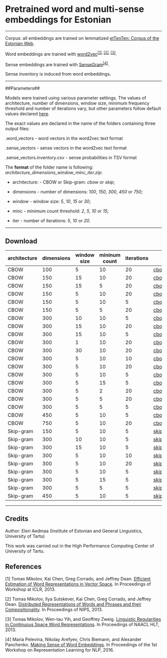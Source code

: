 # Pretrained word and multi-sense embeddings for Estonian #

----

Corpus: all embeddings are trained on lemmatized [etTenTen: Corpus of the Estonian Web](https://doi.org/10.15155/1-00-0000-0000-0000-0012el).

Word embeddings are trained with [word2vec](https://code.google.com/archive/p/word2vec/)<sup>[[1]](https://arxiv.org/pdf/1301.3781.pdf), [[2]](http://papers.nips.cc/paper/5021-distributed-representations-of-words-and-phrases-and-their-compositionality.pdf), [[3]](https://www.aclweb.org/anthology/N13-1090)</sup>.

Sense embeddings are trained with [SenseGram](https://github.com/uhh-lt/sensegram)<sup>[[4]](http://aclweb.org/anthology/W16-1620)</sup>.

Sense inventory is induced from word embeddings.

----

##Parameters##

Models were trained using various parameter settings. The values of architecture, number of dimensions, window size, minimum frequency threshold and number of iterations vary, but other parameters follow default values declared [here](https://github.com/uhh-lt/sensegram). 


The exact values are declared in the name of the folders containing three output files:

.word_vectors - word vectors in the word2vec text format

.sense_vectors - sense vectors in the word2vec text format

.sense_vectors.inventory.csv - sense probabilities in TSV format



The **format** of the folder name is following: *architecture\_dimensions\_window\_minc\_iter.zip*:

* architecture: - CBOW or Skip-gram: *cbow* or *skip*; 

* dimensions - number of dimensions: *100*, *150*, *300*, *450* or *750*;

* window - window size: *5*, *10*, *15* or *30*;

* minc - minimum count threshold: *2*, *5*, *10* or *15*; 

* iter - number of iterations: *5*, *10* or *20*.

---

## Download ##

architecture  | dimensions   | window size  | mininum count  | iterations  | download 
------------- | -------------| -------------| -------------| -------------| -------------
CBOW  | 100| 5| 10| 20| <a href="[https://huggingface.co/eleriaedmaa/w2v_sensegram_cbow_100_5_10_20](https://eestikeeleinstituut-my.sharepoint.com/:u:/g/personal/eleri_aedmaa_eki_ee/EfUe4o-XqdFNvtVTccchX_ABXCz_rvV2siqBPH1JdqVVUw?e=bJzw0S)">cbow\_100\_5\_10\_20.zip</a>
CBOW  | 150| 15| 10| 20| <a href="http://193.40.33.66/pretrained/cbow_150_15_10_20.zip">cbow\_150\_15\_10\_20.zip</a>
CBOW  | 150| 15| 5| 20| <a href="http://193.40.33.66/pretrained/cbow_150_15_5_20.zip">cbow\_150\_15\_5\_20.zip</a>
CBOW  | 150| 5| 10| 20| <a href="http://193.40.33.66/pretrained/cbow_150_5_10_20.zip">cbow\_150\_5\_10\_20.zip</a>
CBOW  | 150| 5| 10| 5| <a href="http://193.40.33.66/pretrained/cbow_150_5_10_5.zip">cbow\_150\_5\_10\_5.zip</a>
CBOW  | 150| 5| 5| 20| <a href="http://193.40.33.66/pretrained/cbow_150_5_5_20.zip">cbow\_150\_5\_5\_20.zip</a>
CBOW  | 300| 10| 10| 5| <a href="http://193.40.33.66/pretrained/cbow_300_10_10_5.zip">cbow\_300\_10\_10\_5.zip</a>
CBOW  | 300| 15| 10| 20| <a href="http://193.40.33.66/pretrained/cbow_300_15_10_20.zip">cbow\_300\_15\_10\_20.zip</a>
CBOW  | 300| 15| 10| 5| <a href="http://193.40.33.66/pretrained/cbow_300_15_10_5.zip">cbow\_300\_15\_10\_5.zip</a>
CBOW  | 300| 1| 10| 20| <a href="http://193.40.33.66/pretrained/cbow_300_1_10_20.zip">cbow\_300\_1\_10\_20.zip</a>
CBOW  | 300| 30| 10| 20| <a href="http://193.40.33.66/pretrained/cbow_300_30_10_20.zip">cbow\_300\_30\_10\_20.zip</a>
CBOW  | 300| 5| 10| 10| <a href="https://eestikeeleinstituut-my.sharepoint.com/:u:/g/personal/eleri_aedmaa_eki_ee/EfUe4o-XqdFNvtVTccchX_ABXCz_rvV2siqBPH1JdqVVUw?e=egaDRb">cbow\_300\_5\_10\_10.zip</a>
CBOW  | 300| 5| 10| 20| <a href="http://193.40.33.66/pretrained/cbow_300_5_10_20.zip">cbow\_300\_5\_10\_20.zip</a>
CBOW  | 300| 5| 10| 5| <a href="http://193.40.33.66/pretrained/cbow_300_5_10_5.zip">cbow\_300\_5\_10\_5.zip</a>
CBOW  | 300| 5| 15| 5| <a href="http://193.40.33.66/pretrained/cbow_300_5_15_5.zip">cbow\_300\_5\_15\_5.zip</a>
CBOW  | 300| 5| 2| 20| <a href="http://193.40.33.66/pretrained/cbow_300_5_2_20.zip">cbow\_300\_5\_2\_20.zip</a>
CBOW  | 300| 5| 5| 20| <a href="http://193.40.33.66/pretrained/cbow_300_5_5_20.zip">cbow\_300\_5\_5\_20.zip</a>
CBOW  | 300| 5| 5| 5| <a href="http://193.40.33.66/pretrained/cbow_300_5_5_5.zip">cbow\_300\_5\_5\_5.zip</a>
CBOW  | 450| 5| 10| 5| <a href="http://193.40.33.66/pretrained/cbow_450_5_10_5.zip">cbow\_450\_5\_10\_5.zip</a>
CBOW  | 750| 5| 10| 20| <a href="http://193.40.33.66/pretrained/cbow_750_5_10_20.zip">cbow\_750\_5\_10\_20.zip</a>
Skip-gram | 150| 5| 10| 5| <a href="http://193.40.33.66/pretrained/skip_150_5_10_5.zip">skip\_150\_5\_10\_5.zip</a>
Skip-gram | 300| 10| 10| 5| <a href="http://193.40.33.66/pretrained/skip_300_10_10_5.zip">skip\_300\_10\_10\_5.zip</a>
Skip-gram | 300| 15| 10| 5| <a href="http://193.40.33.66/pretrained/skip_300_15_10_5.zip">skip\_300\_15\_10\_5.zip</a>
Skip-gram | 300| 5| 10| 10| <a href="http://193.40.33.66/pretrained/skip_300_5_10_10.zip">skip\_300\_5\_10\_10.zip</a>
Skip-gram | 300| 5| 10| 20| <a href="http://193.40.33.66/pretrained/skip_300_5_10_20.zip">skip\_300\_5\_10\_20.zip</a>
Skip-gram | 300| 5| 10| 5| <a href="http://193.40.33.66/pretrained/skip_300_5_10_5.zip">skip\_300\_5\_10\_5.zip</a>
Skip-gram | 300| 5| 15| 5| <a href="http://193.40.33.66/pretrained/skip_300_5_15_5.zip">skip\_300\_5\_15\_5.zip</a>
Skip-gram | 300| 5| 5| 5| <a href="http://193.40.33.66/pretrained/skip_300_5_5_5.zip">skip\_300\_5\_5\_5.zip</a>
Skip-gram | 450| 5| 10| 5| <a href="">skip\_450\_5\_10\_5.zip</a>

-----

## Credits ##

Author: Eleri Aedmaa (Institute of Estonian and General Linguistics, University of Tartu) 

This work was carried out in the High Performance Computing Center of University of Tartu.




## References ##


[1] Tomas Mikolov, Kai Chen, Greg Corrado, and Jeffrey Dean. [Efficient Estimation of Word Representations in Vector Space](https://arxiv.org/pdf/1301.3781.pdf). In Proceedings of Workshop at ICLR, 2013.

[2] Tomas Mikolov, Ilya Sutskever, Kai Chen, Greg Corrado, and Jeffrey Dean. [Distributed Representations of Words and Phrases and their Compositionality](http://papers.nips.cc/paper/5021-distributed-representations-of-words-and-phrases-and-their-compositionality.pdf). In Proceedings of NIPS, 2013.

[3] Tomas Mikolov, Wen-tau Yih, and Geoffrey Zweig. [Linguistic Regularities in Continuous Space Word Representations](https://www.aclweb.org/anthology/N13-1090). In Proceedings of NAACL HLT, 2013.

[4] Maria Pelevina, Nikolay Arefyev, Chris Biemann, and Alexander Panchenko. [Making Sense of Word Embeddings](http://aclweb.org/anthology/W16-1620). In Proceedings of the 1st Workshop on Representation Learning for NLP, 2016.
